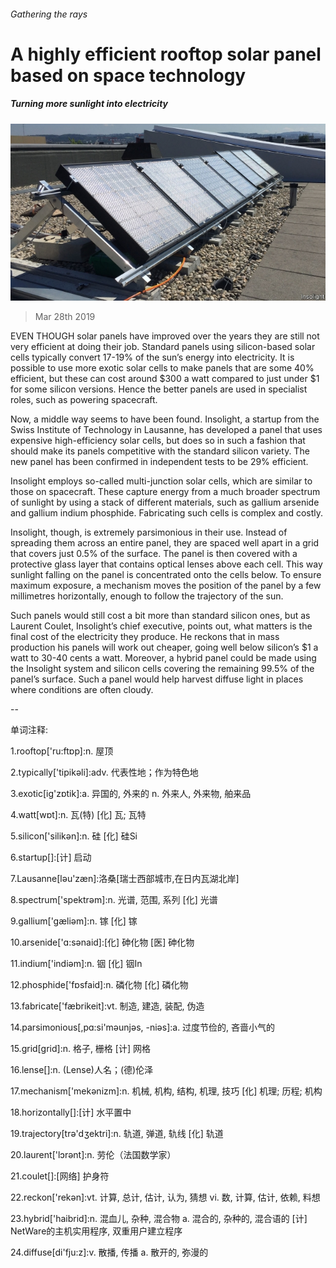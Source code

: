 ###### Gathering the rays

# A highly efficient rooftop solar panel based on space technology 

##### Turning more sunlight into electricity 

![image](images/20190330_stp501.jpg) 

> Mar 28th 2019 

EVEN THOUGH solar panels have improved over the years they are still not very efficient at doing their job. Standard panels using silicon-based solar cells typically convert 17-19% of the sun’s energy into electricity. It is possible to use more exotic solar cells to make panels that are some 40% efficient, but these can cost around $300 a watt compared to just under $1 for some silicon versions. Hence the better panels are used in specialist roles, such as powering spacecraft. 

Now, a middle way seems to have been found. Insolight, a startup from the Swiss Institute of Technology in Lausanne, has developed a panel that uses expensive high-efficiency solar cells, but does so in such a fashion that should make its panels competitive with the standard silicon variety. The new panel has been confirmed in independent tests to be 29% efficient. 

Insolight employs so-called multi-junction solar cells, which are similar to those on spacecraft. These capture energy from a much broader spectrum of sunlight by using a stack of different materials, such as gallium arsenide and gallium indium phosphide. Fabricating such cells is complex and costly. 

Insolight, though, is extremely parsimonious in their use. Instead of spreading them across an entire panel, they are spaced well apart in a grid that covers just 0.5% of the surface. The panel is then covered with a protective glass layer that contains optical lenses above each cell. This way sunlight falling on the panel is concentrated onto the cells below. To ensure maximum exposure, a mechanism moves the position of the panel by a few millimetres horizontally, enough to follow the trajectory of the sun. 

Such panels would still cost a bit more than standard silicon ones, but as Laurent Coulet, Insolight’s chief executive, points out, what matters is the final cost of the electricity they produce. He reckons that in mass production his panels will work out cheaper, going well below silicon’s $1 a watt to 30-40 cents a watt. Moreover, a hybrid panel could be made using the Insolight system and silicon cells covering the remaining 99.5% of the panel’s surface. Such a panel would help harvest diffuse light in places where conditions are often cloudy. 

-- 

 单词注释:

1.rooftop['ru:ftɒp]:n. 屋顶 

2.typically['tipikәli]:adv. 代表性地；作为特色地 

3.exotic[ig'zɒtik]:a. 异国的, 外来的 n. 外来人, 外来物, 舶来品 

4.watt[wɒt]:n. 瓦(特) [化] 瓦; 瓦特 

5.silicon['silikәn]:n. 硅 [化] 硅Si 

6.startup[]:[计] 启动 

7.Lausanne[lәu'zæn]:洛桑[瑞士西部城市,在日内瓦湖北岸] 

8.spectrum['spektrәm]:n. 光谱, 范围, 系列 [化] 光谱 

9.gallium['gæliәm]:n. 镓 [化] 镓 

10.arsenide['ɑ:sәnaid]:[化] 砷化物 [医] 砷化物 

11.indium['indiәm]:n. 铟 [化] 铟In 

12.phosphide['fɒsfaid]:n. 磷化物 [化] 磷化物 

13.fabricate['fæbrikeit]:vt. 制造, 建造, 装配, 伪造 

14.parsimonious[,pɑ:si'mәunjәs, -niәs]:a. 过度节俭的, 吝啬小气的 

15.grid[grid]:n. 格子, 栅格 [计] 网格 

16.lense[]:n. (Lense)人名；(德)伦泽 

17.mechanism['mekәnizm]:n. 机械, 机构, 结构, 机理, 技巧 [化] 机理; 历程; 机构 

18.horizontally[]:[计] 水平置中 

19.trajectory[trә'dʒektri]:n. 轨道, 弹道, 轨线 [化] 轨道 

20.laurent['lɔrәnt]:n. 劳伦（法国数学家） 

21.coulet[]:[网络] 护身符 

22.reckon['rekәn]:vt. 计算, 总计, 估计, 认为, 猜想 vi. 数, 计算, 估计, 依赖, 料想 

23.hybrid['haibrid]:n. 混血儿, 杂种, 混合物 a. 混合的, 杂种的, 混合语的 [计] NetWare的主机实用程序, 双重用户建立程序 

24.diffuse[di'fju:z]:v. 散播, 传播 a. 散开的, 弥漫的 

